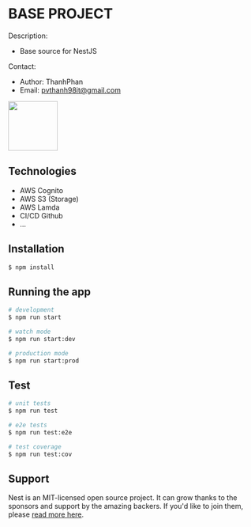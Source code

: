 # BASE PROJECT
Description:
- Base source for NestJS

Contact:
- Author: ThanhPhan
- Email: pvthanh98it@gmail.com

<img src="https://scontent.fsgn5-8.fna.fbcdn.net/v/t39.30808-6/273759631_1607473922923524_7081955454757173965_n.jpg?_nc_cat=109&ccb=1-5&_nc_sid=09cbfe&_nc_ohc=JnvV_NLnPEEAX_6KUBK&_nc_ht=scontent.fsgn5-8.fna&oh=00_AT_HREvGWC_NtgrI_XBRH7ZgAE97Kw556eY8fhIYwf9pGw&oe=620A2C78" width="100">

## Technologies
- AWS Cognito
- AWS S3 (Storage)
- AWS Lamda
- CI/CD Github
- ...

## Installation

```bash
$ npm install
```

## Running the app

```bash
# development
$ npm run start

# watch mode
$ npm run start:dev

# production mode
$ npm run start:prod
```

## Test

```bash
# unit tests
$ npm run test

# e2e tests
$ npm run test:e2e

# test coverage
$ npm run test:cov
```

## Support

Nest is an MIT-licensed open source project. It can grow thanks to the sponsors and support by the amazing backers. If you'd like to join them, please [read more here](https://docs.nestjs.com/support).

